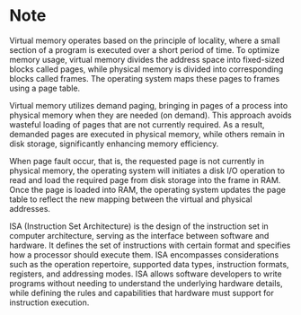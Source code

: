 # Note

Virtual memory operates based on the principle of locality, where a small section of a program is executed over a short period of time. To optimize memory usage, virtual memory divides the address space into fixed-sized blocks called pages, while physical memory is divided into corresponding blocks called frames. The operating system maps these pages to frames using a page table.

Virtual memory utilizes demand paging, bringing in pages of a process into physical memory when they are needed (on demand). This approach avoids wasteful loading of pages that are not currently required. As a result, demanded pages are executed in physical memory, while others remain in disk storage, significantly enhancing memory efficiency.

When page fault occur, that is, the requested page is not currently in physical memory, the operating system will initiates a disk I/O operation to read and load the required page from disk storage into the frame in RAM. Once the page is loaded into RAM, the operating system updates the page table to reflect the new mapping between the virtual and physical addresses.

ISA (Instruction Set Architecture) is the design of the instruction set in computer architecture, serving as the interface between software and hardware. It defines the set of instructions with certain format and specifies how a processor should execute them. ISA encompasses considerations such as the operation repertoire, supported data types, instruction formats, registers, and addressing modes. ISA allows software developers to write programs without needing to understand the underlying hardware details, while defining the rules and capabilities that hardware must support for instruction execution. 